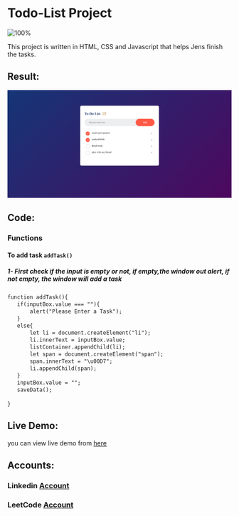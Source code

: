 # Todo-List Project

![100%](https://progress-bar.dev/100/?title=Done)

This project is written in HTML, CSS and Javascript that helps Jens finish the tasks.

## Result:

![img](./images/project-1.png)



## Code:
### Functions
#### To add task `addTask()`
##### 1- First check if the input is empty or not, if empty,the window out alert, if not empty, the window will add a task
 ```
 function addTask(){
    if(inputBox.value === ""){
        alert("Please Enter a Task");
    }
    else{
        let li = document.createElement("li");
        li.innerText = inputBox.value;
        listContainer.appendChild(li);
        let span = document.createElement("span");
        span.innerText = "\u00D7";
        li.appendChild(span);
    }
    inputBox.value = "";
    saveData();

}
```

## Live Demo:

you can view live demo from [here](https://mahmoud128.github.io/Todo-list/)

## Accounts:
### Linkedin [Account](https://www.linkedin.com/in/mahmoud-khaleel-78932a1b5/)
### LeetCode [Account](https://leetcode.com/mahmoud_khaleel/)
